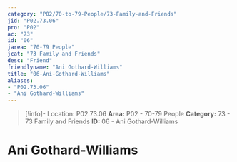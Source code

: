 ```yaml
---
category: "P02/70-to-79-People/73-Family-and-Friends"
jid: "P02.73.06"
pro: "P02"
ac: "73"
id: "06"
jarea: "70-79 People"
jcat: "73 Family and Friends"
desc: "Friend"
friendlyname: "Ani Gothard-Williams"
title: "06-Ani-Gothard-Williams"
aliases: 
- "P02.73.06"
- "Ani Gothard-Williams"
---
```

>[!info]- Location: P02.73.06
>**Area:** P02 - 70-79 People
>**Category:** 73 - 73 Family and Friends
>**ID:** 06 - Ani Gothard-Williams

# Ani Gothard-Williams